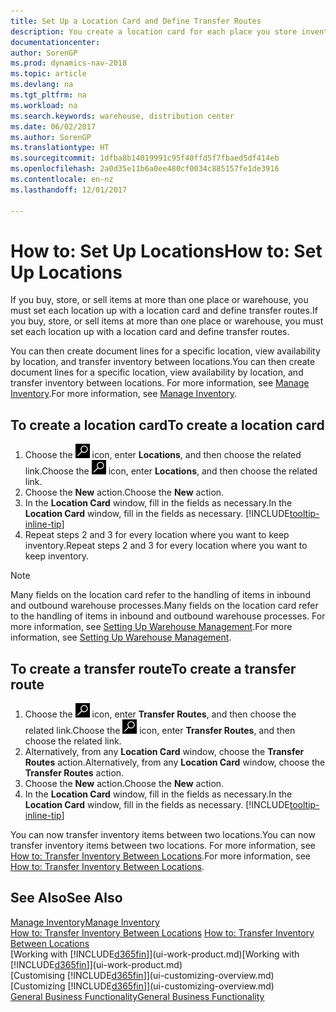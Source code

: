```yaml
---
title: Set Up a Location Card and Define Transfer Routes
description: You create a location card for each place you store inventory items, for example, a warehouse or distribution centre, and set up routes to transfer items between locations.
documentationcenter: 
author: SorenGP
ms.prod: dynamics-nav-2018
ms.topic: article
ms.devlang: na
ms.tgt_pltfrm: na
ms.workload: na
ms.search.keywords: warehouse, distribution center
ms.date: 06/02/2017
ms.author: SorenGP
ms.translationtype: HT
ms.sourcegitcommit: 1dfba8b14019991c95f40ffd5f7fbaed5df414eb
ms.openlocfilehash: 2a0d35e11b6a0ee480cf0034c885157fe1de3916
ms.contentlocale: en-nz
ms.lasthandoff: 12/01/2017

---
```

# <a name="how-to-set-up-locations"></a><span data-ttu-id="14e91-103">How to: Set Up Locations</span><span class="sxs-lookup"><span data-stu-id="14e91-103">How to: Set Up Locations</span></span>
<span data-ttu-id="14e91-104">If you buy, store, or sell items at more than one place or warehouse, you must set each location up with a location card and define transfer routes.</span><span class="sxs-lookup"><span data-stu-id="14e91-104">If you buy, store, or sell items at more than one place or warehouse, you must set each location up with a location card and define transfer routes.</span></span>

<span data-ttu-id="14e91-105">You can then create document lines for a specific location, view availability by location, and transfer inventory between locations.</span><span class="sxs-lookup"><span data-stu-id="14e91-105">You can then create document lines for a specific location, view availability by location, and transfer inventory between locations.</span></span> <span data-ttu-id="14e91-106">For more information, see [Manage Inventory](inventory-manage-inventory.md).</span><span class="sxs-lookup"><span data-stu-id="14e91-106">For more information, see [Manage Inventory](inventory-manage-inventory.md).</span></span>

## <a name="to-create-a-location-card"></a><span data-ttu-id="14e91-107">To create a location card</span><span class="sxs-lookup"><span data-stu-id="14e91-107">To create a location card</span></span>
1. <span data-ttu-id="14e91-108">Choose the ![Search for Page or Report](media/ui-search/search_small.png "Search for Page or Report icon") icon, enter **Locations**, and then choose the related link.</span><span class="sxs-lookup"><span data-stu-id="14e91-108">Choose the ![Search for Page or Report](media/ui-search/search_small.png "Search for Page or Report icon") icon, enter **Locations**, and then choose the related link.</span></span>
2. <span data-ttu-id="14e91-109">Choose the **New** action.</span><span class="sxs-lookup"><span data-stu-id="14e91-109">Choose the **New** action.</span></span>
3. <span data-ttu-id="14e91-110">In the **Location Card** window, fill in the fields as necessary.</span><span class="sxs-lookup"><span data-stu-id="14e91-110">In the **Location Card** window, fill in the fields as necessary.</span></span> [!INCLUDE[tooltip-inline-tip](includes/tooltip-inline-tip_md.md)]
4. <span data-ttu-id="14e91-111">Repeat steps 2 and 3 for every location where you want to keep inventory.</span><span class="sxs-lookup"><span data-stu-id="14e91-111">Repeat steps 2 and 3 for every location where you want to keep inventory.</span></span>

> [!NOTE]  
> <span data-ttu-id="14e91-112">Many fields on the location card refer to the handling of items in inbound and outbound warehouse processes.</span><span class="sxs-lookup"><span data-stu-id="14e91-112">Many fields on the location card refer to the handling of items in inbound and outbound warehouse processes.</span></span> <span data-ttu-id="14e91-113">For more information, see [Setting Up Warehouse Management](warehouse-setup-warehouse.md).</span><span class="sxs-lookup"><span data-stu-id="14e91-113">For more information, see [Setting Up Warehouse Management](warehouse-setup-warehouse.md).</span></span>

## <a name="to-create-a-transfer-route"></a><span data-ttu-id="14e91-114">To create a transfer route</span><span class="sxs-lookup"><span data-stu-id="14e91-114">To create a transfer route</span></span>
1. <span data-ttu-id="14e91-115">Choose the ![Search for Page or Report](media/ui-search/search_small.png "Search for Page or Report icon") icon, enter **Transfer Routes**, and then choose the related link.</span><span class="sxs-lookup"><span data-stu-id="14e91-115">Choose the ![Search for Page or Report](media/ui-search/search_small.png "Search for Page or Report icon") icon, enter **Transfer Routes**, and then choose the related link.</span></span>
2. <span data-ttu-id="14e91-116">Alternatively, from any **Location Card** window, choose the **Transfer Routes** action.</span><span class="sxs-lookup"><span data-stu-id="14e91-116">Alternatively, from any **Location Card** window, choose the **Transfer Routes** action.</span></span>
3. <span data-ttu-id="14e91-117">Choose the **New** action.</span><span class="sxs-lookup"><span data-stu-id="14e91-117">Choose the **New** action.</span></span>
4. <span data-ttu-id="14e91-118">In the **Location Card** window, fill in the fields as necessary.</span><span class="sxs-lookup"><span data-stu-id="14e91-118">In the **Location Card** window, fill in the fields as necessary.</span></span> [!INCLUDE[tooltip-inline-tip](includes/tooltip-inline-tip_md.md)]

<span data-ttu-id="14e91-119">You can now transfer inventory items between two locations.</span><span class="sxs-lookup"><span data-stu-id="14e91-119">You can now transfer inventory items between two locations.</span></span> <span data-ttu-id="14e91-120">For more information, see [How to: Transfer Inventory Between Locations](inventory-how-transfer-between-locations.md).</span><span class="sxs-lookup"><span data-stu-id="14e91-120">For more information, see [How to: Transfer Inventory Between Locations](inventory-how-transfer-between-locations.md).</span></span>    

## <a name="see-also"></a><span data-ttu-id="14e91-121">See Also</span><span class="sxs-lookup"><span data-stu-id="14e91-121">See Also</span></span>
[<span data-ttu-id="14e91-122">Manage Inventory</span><span class="sxs-lookup"><span data-stu-id="14e91-122">Manage Inventory</span></span>](inventory-manage-inventory.md)  
<span data-ttu-id="14e91-123">[How to: Transfer Inventory Between Locations](inventory-how-transfer-between-locations.md)  </span><span class="sxs-lookup"><span data-stu-id="14e91-123">[How to: Transfer Inventory Between Locations](inventory-how-transfer-between-locations.md)  </span></span>  
<span data-ttu-id="14e91-124">[Working with [!INCLUDE[d365fin](includes/d365fin_md.md)]](ui-work-product.md)</span><span class="sxs-lookup"><span data-stu-id="14e91-124">[Working with [!INCLUDE[d365fin](includes/d365fin_md.md)]](ui-work-product.md)</span></span>  
<span data-ttu-id="14e91-125">[Customising [!INCLUDE[d365fin](includes/d365fin_md.md)]](ui-customizing-overview.md)</span><span class="sxs-lookup"><span data-stu-id="14e91-125">[Customizing [!INCLUDE[d365fin](includes/d365fin_md.md)]](ui-customizing-overview.md)</span></span>  
[<span data-ttu-id="14e91-126">General Business Functionality</span><span class="sxs-lookup"><span data-stu-id="14e91-126">General Business Functionality</span></span>](ui-across-business-areas.md)

